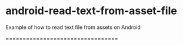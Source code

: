 android-read-text-from-asset-file
=================================

Example of how to read text file from assets on Android

=================================
